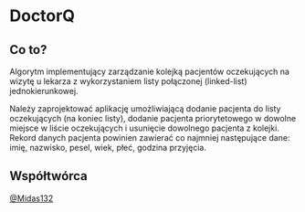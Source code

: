 # DoctorQ

## Co to?

Algorytm implementujący zarządzanie kolejką pacjentów oczekujących na wizytę u lekarza z wykorzystaniem listy połączonej (linked-list) jednokierunkowej.

Należy zaprojektować aplikację umożliwiającą dodanie pacjenta do listy oczekujących (na koniec listy), dodanie pacjenta priorytetowego w dowolne miejsce w liście oczekujących i usunięcie dowolnego pacjenta z kolejki. Rekord danych pacjenta powinien zawierać co najmniej następujące dane: imię, nazwisko, pesel, wiek, płeć, godzina przyjęcia.

## Współtwórca

[@Midas132](github.com/Midas132)
